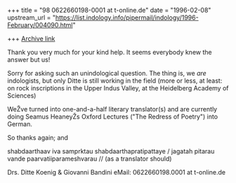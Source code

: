 +++
title = "98 0622660198-0001 at t-online.de"
date = "1996-02-08"
upstream_url = "https://list.indology.info/pipermail/indology/1996-February/004090.html"

+++
[Archive link](https://list.indology.info/pipermail/indology/1996-February/004090.html)

Thank you very much for your kind help.
It seems everybody knew the answer but us!

Sorry for asking such an unindological question. The thing is, we *are* 
indologists, but only Ditte is still working in the field (more or less, 
at least: on rock inscriptions in the Upper Indus Valley, at the Heidelberg 
Academy of Sciences)

WeŽve turned into one-and-a-half literary translator(s) and are currently doing 
Seamus HeaneyŽs Oxford Lectures ("The Redress of Poetry") into German.

So thanks again; and

shabdaarthaav iva samprktau shabdaarthapratipattaye /
jagatah pitarau vande paarvatiiparameshvarau //
(as a translator should)

Drs. Ditte Koenig & Giovanni Bandini
eMail: 0622660198.0001 at t-online.de




